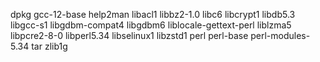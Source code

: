 dpkg
gcc-12-base
help2man
libacl1
libbz2-1.0
libc6
libcrypt1
libdb5.3
libgcc-s1
libgdbm-compat4
libgdbm6
liblocale-gettext-perl
liblzma5
libpcre2-8-0
libperl5.34
libselinux1
libzstd1
perl
perl-base
perl-modules-5.34
tar
zlib1g
